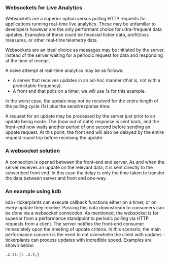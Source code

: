 ### Websockets for Live Analytics

Websockets are a superior option versus polling HTTP requests for applications running real-time live analytics.
These may be unfamiliar to developers however are the only performant choice for ultra-frequent data updates.
Examples of these could be financial ticker data, profit/loss measures, or other real-time telemetry data.

Websockets are an ideal choice as messages may be initiated by the server, instead of the server waiting for a periodic request for data and responding at the time of receipt.

A naive attempt at real-time analytics may be as follows:
- A server that receives updates in an ad-hoc manner (that is, not with a predictable frequency).
- A front end that polls on a timer, we will use 1s for this example.

In the worst case, the update may not be received for the entire length of the polling cycle (1s) plus the send/response time:

A request for an update may be processed by the server just prior to an update being made. The (now out of date) response is sent back, and the front-end now waits another period of one second before sending an update request.
At this point, the front end will also be delayed by the entire request round trip before receiving the update.

### A websocket solution

A connection is opened between the front-end and server.
As and when the server receives an update on the relevant data, it is sent directly to the subscribed front end.
In this case the delay is only the time taken to transfer the data between server and front end one-way.


### An example using kdb

kdb+ tickerplants can execute callback functions either on a timer, or on every update they receive.
Passing this data downstream to consumers can be done via a websocket connection.
As mentioned, the websocket is far superior from a performance standpoint to periodic polling via HTTP requests from a client.
The server notifies the front-end consumer immediately upon the meeting of update criteria.
In this scenario, the main performance concern is the need to not overwhelm the client with updates - tickerplants can process updates with incredible speed.
Examples are shown below:

```q
.z.ts:{1 .z.t;}
```